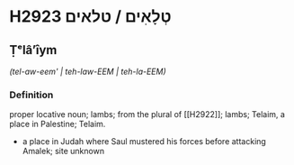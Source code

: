 # H2923 טְלָאִים / טלאים

## Ṭᵉlâʼîym

_(tel-aw-eem' | teh-law-EEM | teh-la-EEM)_

### Definition

proper locative noun; lambs; from the plural of [[H2922]]; lambs; Telaim, a place in Palestine; Telaim.

- a place in Judah where Saul mustered his forces before attacking Amalek; site unknown
